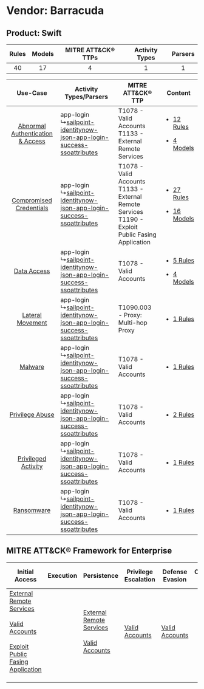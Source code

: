 Vendor: Barracuda
=================
Product: Swift
--------------
| Rules | Models | MITRE ATT&CK® TTPs | Activity Types | Parsers |
|:-----:|:------:|:------------------:|:--------------:|:-------:|
|  40   |   17   |         4          |       1        |    1    |

|    Use-Case    | Activity Types/Parsers    | MITRE ATT&CK® TTP    | Content    |
|:----:| ---- | ---- | ---- |
| [Abnormal Authentication & Access](../../../UseCases/uc_abnormal_authentication_&_access.md) |  app-login<br> ↳[sailpoint-identitynow-json-app-login-success-ssoattributes](Ps/pC_sailpointidentitynowjsonapploginsuccessssoattributes.md)<br> | T1078 - Valid Accounts<br>T1133 - External Remote Services<br>    | [<ul><li>12 Rules</li></ul><ul><li>4 Models</li></ul>](RM/r_m_barracuda_swift_Abnormal_Authentication_&_Access.md) |
|          [Compromised Credentials](../../../UseCases/uc_compromised_credentials.md)          |  app-login<br> ↳[sailpoint-identitynow-json-app-login-success-ssoattributes](Ps/pC_sailpointidentitynowjsonapploginsuccessssoattributes.md)<br> | T1078 - Valid Accounts<br>T1133 - External Remote Services<br>T1190 - Exploit Public Fasing Application<br> | [<ul><li>27 Rules</li></ul><ul><li>16 Models</li></ul>](RM/r_m_barracuda_swift_Compromised_Credentials.md)         |
|    [Data Access](../../../UseCases/uc_data_access.md)    |  app-login<br> ↳[sailpoint-identitynow-json-app-login-success-ssoattributes](Ps/pC_sailpointidentitynowjsonapploginsuccessssoattributes.md)<br> | T1078 - Valid Accounts<br>    | [<ul><li>5 Rules</li></ul><ul><li>4 Models</li></ul>](RM/r_m_barracuda_swift_Data_Access.md)    |
|    [Lateral Movement](../../../UseCases/uc_lateral_movement.md)    |  app-login<br> ↳[sailpoint-identitynow-json-app-login-success-ssoattributes](Ps/pC_sailpointidentitynowjsonapploginsuccessssoattributes.md)<br> | T1090.003 - Proxy: Multi-hop Proxy<br>    | [<ul><li>1 Rules</li></ul>](RM/r_m_barracuda_swift_Lateral_Movement.md)    |
|    [Malware](../../../UseCases/uc_malware.md)    |  app-login<br> ↳[sailpoint-identitynow-json-app-login-success-ssoattributes](Ps/pC_sailpointidentitynowjsonapploginsuccessssoattributes.md)<br> | T1078 - Valid Accounts<br>    | [<ul><li>1 Rules</li></ul>](RM/r_m_barracuda_swift_Malware.md)    |
|    [Privilege Abuse](../../../UseCases/uc_privilege_abuse.md)    |  app-login<br> ↳[sailpoint-identitynow-json-app-login-success-ssoattributes](Ps/pC_sailpointidentitynowjsonapploginsuccessssoattributes.md)<br> | T1078 - Valid Accounts<br>    | [<ul><li>2 Rules</li></ul>](RM/r_m_barracuda_swift_Privilege_Abuse.md)    |
|    [Privileged Activity](../../../UseCases/uc_privileged_activity.md)    |  app-login<br> ↳[sailpoint-identitynow-json-app-login-success-ssoattributes](Ps/pC_sailpointidentitynowjsonapploginsuccessssoattributes.md)<br> | T1078 - Valid Accounts<br>    | [<ul><li>1 Rules</li></ul>](RM/r_m_barracuda_swift_Privileged_Activity.md)    |
|    [Ransomware](../../../UseCases/uc_ransomware.md)    |  app-login<br> ↳[sailpoint-identitynow-json-app-login-success-ssoattributes](Ps/pC_sailpointidentitynowjsonapploginsuccessssoattributes.md)<br> | T1078 - Valid Accounts<br>    | [<ul><li>1 Rules</li></ul>](RM/r_m_barracuda_swift_Ransomware.md)    |

MITRE ATT&CK® Framework for Enterprise
--------------------------------------
| Initial Access                                                                                                                                                                                                                         | Execution | Persistence                                                                                                                                      | Privilege Escalation                                                | Defense Evasion                                                     | Credential Access | Discovery | Lateral Movement | Collection | Command and Control                                                                                                                       | Exfiltration | Impact |
| -------------------------------------------------------------------------------------------------------------------------------------------------------------------------------------------------------------------------------------- | --------- | ------------------------------------------------------------------------------------------------------------------------------------------------ | ------------------------------------------------------------------- | ------------------------------------------------------------------- | ----------------- | --------- | ---------------- | ---------- | ----------------------------------------------------------------------------------------------------------------------------------------- | ------------ | ------ |
| [External Remote Services](https://attack.mitre.org/techniques/T1133)<br><br>[Valid Accounts](https://attack.mitre.org/techniques/T1078)<br><br>[Exploit Public Fasing Application](https://attack.mitre.org/techniques/T1190)<br><br> |           | [External Remote Services](https://attack.mitre.org/techniques/T1133)<br><br>[Valid Accounts](https://attack.mitre.org/techniques/T1078)<br><br> | [Valid Accounts](https://attack.mitre.org/techniques/T1078)<br><br> | [Valid Accounts](https://attack.mitre.org/techniques/T1078)<br><br> |                   |           |                  |            | [Proxy: Multi-hop Proxy](https://attack.mitre.org/techniques/T1090/003)<br><br>[Proxy](https://attack.mitre.org/techniques/T1090)<br><br> |              |        |